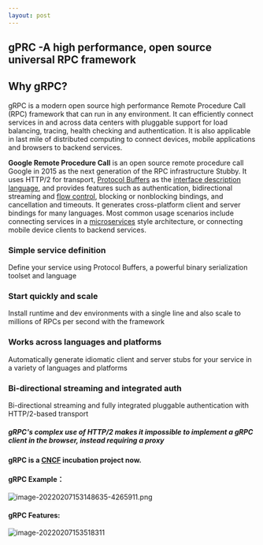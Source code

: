 ```yaml
---
layout: post
---
```


## gPRC -A high performance, open source universal RPC framework



## Why gRPC?

gRPC is a modern open source high performance Remote Procedure Call (RPC) framework that can run in any environment. It can efficiently connect services in and across data centers with pluggable support for load balancing, tracing, health checking and authentication. It is also applicable in last mile of distributed computing to connect devices, mobile applications and browsers to backend services.

**Google Remote Procedure Call** is an open source remote procedure call Google  in 2015 as the next generation of the RPC infrastructure Stubby. It uses HTTP/2 for transport, [Protocol Buffers](https://en.wikipedia.org/wiki/Protocol_Buffers) as the [interface description language](https://en.wikipedia.org/wiki/Interface_description_language), and provides features such as authentication, bidirectional streaming and [flow control](https://en.wikipedia.org/wiki/Flow_control_(data)), blocking or nonblocking bindings, and cancellation and timeouts. It generates cross-platform client and server bindings for many languages. Most common usage scenarios include connecting services in a [microservices](https://en.wikipedia.org/wiki/Microservices) style architecture, or connecting mobile device clients to backend services.



### Simple service definition

Define your service using Protocol Buffers, a powerful binary serialization toolset and language

### Start quickly and scale

Install runtime and dev environments with a single line and also scale to millions of RPCs per second with the framework

### Works across languages and platforms

Automatically generate idiomatic client and server stubs for your service in a variety of languages and platforms

### Bi-directional streaming and integrated auth

Bi-directional streaming and fully integrated pluggable authentication with HTTP/2-based transport

##### gRPC's complex use of HTTP/2 makes it impossible to implement a gRPC client in the browser, instead requiring a proxy



#### gRPC is a [CNCF](https://cncf.io/) incubation project now.



#### gRPC Example：

![image-20220207153148635-4265911.png](../../../assets/imgs/2022/02/image-20220207153148635-4265911.png)

#### gRPC Features:

![image-20220207153518311](../../../assets/imgs/2022/02/image-20220207153518311.png)
